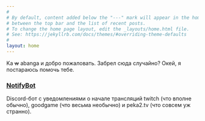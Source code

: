 ```yaml
---
#
# By default, content added below the "---" mark will appear in the home page
# between the top bar and the list of recent posts.
# To change the home page layout, edit the _layouts/home.html file.
# See: https://jekyllrb.com/docs/themes/#overriding-theme-defaults
#
layout: home
---
```


Ka ~~w~~ abanga и добро пожаловать. Забрел сюда случайно? Окей, я постараюсь помочь тебе.

### [NotifyBot](https://kavaban.ga/notifybot)
Discord-бот с уведомлениями о начале трансляций twitch (что вполне обычно), goodgame (что весьма необычно) и peka2.tv (что совсем уж странно).